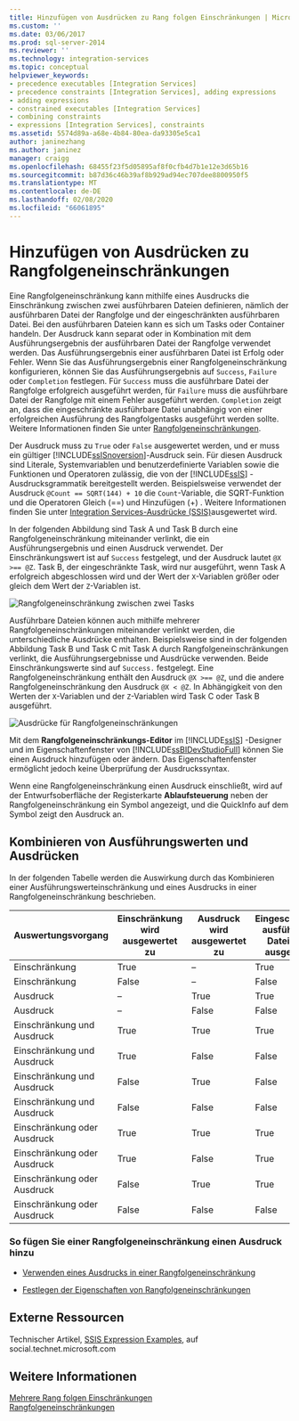 ```yaml
---
title: Hinzufügen von Ausdrücken zu Rang folgen Einschränkungen | Microsoft-Dokumentation
ms.custom: ''
ms.date: 03/06/2017
ms.prod: sql-server-2014
ms.reviewer: ''
ms.technology: integration-services
ms.topic: conceptual
helpviewer_keywords:
- precedence executables [Integration Services]
- precedence constraints [Integration Services], adding expressions
- adding expressions
- constrained executables [Integration Services]
- combining constraints
- expressions [Integration Services], constraints
ms.assetid: 5574d89a-a68e-4b84-80ea-da93305e5ca1
author: janinezhang
ms.author: janinez
manager: craigg
ms.openlocfilehash: 68455f23f5d05895af8f0cfb4d7b1e12e3d65b16
ms.sourcegitcommit: b87d36c46b39af8b929ad94ec707dee8800950f5
ms.translationtype: MT
ms.contentlocale: de-DE
ms.lasthandoff: 02/08/2020
ms.locfileid: "66061895"
---
```

# <a name="add-expressions-to-precedence-constraints"></a>Hinzufügen von Ausdrücken zu Rangfolgeneinschränkungen
  Eine Rangfolgeneinschränkung kann mithilfe eines Ausdrucks die Einschränkung zwischen zwei ausführbaren Dateien definieren, nämlich der ausführbaren Datei der Rangfolge und der eingeschränkten ausführbaren Datei. Bei den ausführbaren Dateien kann es sich um Tasks oder Container handeln. Der Ausdruck kann separat oder in Kombination mit dem Ausführungsergebnis der ausführbaren Datei der Rangfolge verwendet werden. Das Ausführungsergebnis einer ausführbaren Datei ist Erfolg oder Fehler. Wenn Sie das Ausführungsergebnis einer Rangfolgeneinschränkung konfigurieren, können Sie das Ausführungsergebnis auf `Success`, `Failure` oder `Completion` festlegen. Für `Success` muss die ausführbare Datei der Rangfolge erfolgreich ausgeführt werden, für `Failure` muss die ausführbare Datei der Rangfolge mit einem Fehler ausgeführt werden. `Completion` zeigt an, dass die eingeschränkte ausführbare Datei unabhängig von einer erfolgreichen Ausführung des Rangfolgentasks ausgeführt werden sollte. Weitere Informationen finden Sie unter [Rangfolgeneinschränkungen](control-flow/precedence-constraints.md).  
  
 Der Ausdruck muss zu  `True` oder `False` ausgewertet werden, und er muss ein gültiger [!INCLUDE[ssISnoversion](../includes/ssisnoversion-md.md)]-Ausdruck sein. Für diesen Ausdruck sind Literale, Systemvariablen und benutzerdefinierte Variablen sowie die Funktionen und Operatoren zulässig, die von der [!INCLUDE[ssIS](../includes/ssis-md.md)] -Ausdrucksgrammatik bereitgestellt werden. Beispielsweise verwendet der Ausdruck `@Count == SQRT(144) + 10` die `Count`-Variable, die SQRT-Funktion und die Operatoren Gleich (==) und Hinzufügen (+) . Weitere Informationen finden Sie unter [Integration Services-Ausdrücke &#40;SSIS&#41;](expressions/integration-services-ssis-expressions.md)ausgewertet wird.  
  
 In der folgenden Abbildung sind Task A und Task B durch eine Rangfolgeneinschränkung miteinander verlinkt, die ein Ausführungsergebnis und einen Ausdruck verwendet. Der Einschränkungswert ist auf `Success` festgelegt, und der Ausdruck lautet `@X >== @Z`. Task B, der eingeschränkte Task, wird nur ausgeführt, wenn Task A erfolgreich abgeschlossen wird und der Wert der `X`-Variablen größer oder gleich dem Wert der `Z`-Variablen ist.  
  
 ![Rangfolgeneinschränkung zwischen zwei Tasks](media/mw-dts-03.gif "Rangfolgeneinschränkung zwischen zwei Tasks")  
  
 Ausführbare Dateien können auch mithilfe mehrerer Rangfolgeneinschränkungen miteinander verlinkt werden, die unterschiedliche Ausdrücke enthalten. Beispielsweise sind in der folgenden Abbildung Task B und Task C mit Task A durch Rangfolgeneinschränkungen verlinkt, die Ausführungsergebnisse und Ausdrücke verwenden. Beide Einschränkungswerte sind auf `Success.` festgelegt. Eine Rangfolgeneinschränkung enthält den Ausdruck `@X >== @Z`, und die andere Rangfolgeneinschränkung den Ausdruck `@X < @Z`. In Abhängigkeit von den Werten der `X`-Variablen und der `Z`-Variablen wird Task C oder Task B ausgeführt.  
  
 ![Ausdrücke für Rangfolgeneinschränkungen](media/mw-dts-04.gif "Ausdrücke für Rangfolgeneinschränkungen")  
  
 Mit dem **Rangfolgeneinschränkungs-Editor** im [!INCLUDE[ssIS](../includes/ssis-md.md)] -Designer und im Eigenschaftenfenster von [!INCLUDE[ssBIDevStudioFull](../includes/ssbidevstudiofull-md.md)] können Sie einen Ausdruck hinzufügen oder ändern. Das Eigenschaftenfenster ermöglicht jedoch keine Überprüfung der Ausdruckssyntax.  
  
 Wenn eine Rangfolgeneinschränkung einen Ausdruck einschließt, wird auf der Entwurfsoberfläche der Registerkarte **Ablaufsteuerung** neben der Rangfolgeneinschränkung ein Symbol angezeigt, und die QuickInfo auf dem Symbol zeigt den Ausdruck an.  
  
## <a name="combining-execution-values-and-expressions"></a>Kombinieren von Ausführungswerten und Ausdrücken  
 In der folgenden Tabelle werden die Auswirkung durch das Kombinieren einer Ausführungswerteinschränkung und eines Ausdrucks in einer Rangfolgeneinschränkung beschrieben.  
  
|Auswertungsvorgang|Einschränkung wird ausgewertet zu|Ausdruck wird ausgewertet zu|Eingeschränkte ausführbare Datei wird ausgeführt|  
|--------------------------|-----------------------------|-----------------------------|---------------------------------|  
|Einschränkung|True|–|True|  
|Einschränkung|False|–|False|  
|Ausdruck|–|True|True|  
|Ausdruck|–|False|False|  
|Einschränkung und Ausdruck|True|True|True|  
|Einschränkung und Ausdruck|True|False|False|  
|Einschränkung und Ausdruck|False|True|False|  
|Einschränkung und Ausdruck|False|False|False|  
|Einschränkung oder Ausdruck|True|True|True|  
|Einschränkung oder Ausdruck|True|False|True|  
|Einschränkung oder Ausdruck|False|True|True|  
|Einschränkung oder Ausdruck|False|False|False|  
  
### <a name="to-add-an-expression-to-a-precedence-constraint"></a>So fügen Sie einer Rangfolgeneinschränkung einen Ausdruck hinzu  
  
-   [Verwenden eines Ausdrucks in einer Rangfolgeneinschränkung](../../2014/integration-services/use-an-expression-in-a-precedence-constraint.md)  
  
-   [Festlegen der Eigenschaften von Rangfolgeneinschränkungen](../../2014/integration-services/set-the-properties-of-a-precedence-constraint.md)  
  
## <a name="external-resources"></a>Externe Ressourcen  
 Technischer Artikel, [SSIS Expression Examples](https://go.microsoft.com/fwlink/?LinkId=220761), auf social.technet.microsoft.com  
  
## <a name="see-also"></a>Weitere Informationen  
 [Mehrere Rang folgen Einschränkungen](../../2014/integration-services/multiple-precedence-constraints.md)   
 [Rangfolgeneinschränkungen](control-flow/precedence-constraints.md)  
  
  
